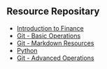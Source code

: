 
## Resource Repositary
* [Introduction to Finance](Week1-IntroToFinance.md)
* [Git - Basic Operations](Week1-GitBasicOperations.md) 
* [Git - Markdown Resources](Week1-GitMarkdownResources.md)
* [Python](Week2-Python.md)
* [Git - Advanced Operations](AdvancedGit.md)

<!--*I live in Downtown, Toronto*
![](https://github.com/nomadic-me/CodingCheatSheets/blob/main/TotontoLogo.png?raw=true) -->
